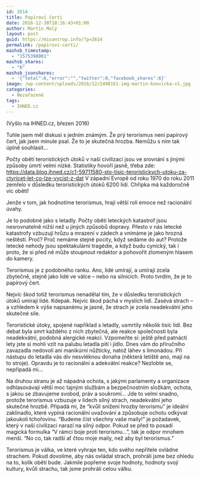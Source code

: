 ```yaml
---
id: 2614
title: Papíroví čerti
date: 2016-12-30T18:16:43+01:00
author: Martin Malý
layout: post
guid: https://misantrop.info/?p=2614
permalink: /papirovi-certi/
mashsb_timestamp:
  - "1575398001"
mashsb_shares:
  - "6"
mashsb_jsonshares:
  - '{"total":6,"error":"","twitter":0,"facebook_shares":6}'
image: /wp-content/uploads/2016/12/2498161-img-martin-konvicka-v1.jpg
categories:
  - Nezařazené
tags:
  - IHNED.cz
---
```

(Vyšlo na IHNED.cz, březen 2016)

<span style="font-weight: 400;">Tuhle jsem měl diskusi s jedním známým. Že prý terorismus není papírový čert, jak jsem minule psal. Že to je skutečná hrozba. Nemůžu s ním tak úplně souhlasit…</span>

<span style="font-weight: 400;">Počty obětí teroristických útoků v naší civilizaci jsou ve srovnání s jinými způsoby úmrtí velmi nízké. Statistiky hovoří jasně, třeba zde: </span>[<span style="font-weight: 400;">https://data.blog.ihned.cz/c1-59711580-sto-tisic-teroristickych-utoku-za-ctyricet-let-co-lze-vycist-z-dat</span>](https://data.blog.ihned.cz/c1-59711580-sto-tisic-teroristickych-utoku-za-ctyricet-let-co-lze-vycist-z-dat) <span style="font-weight: 400;">V západní Evropě od roku 1970 do roku 2011 zemřelo v důsledku teroristických útoků 6200 lidí. Chřipka má každoročně víc obětí!</span>

<span style="font-weight: 400;">Jenže v tom, jak hodnotíme terorismus, hrají větší roli emoce než racionální úvahy.</span>

<span style="font-weight: 400;">Je to podobné jako s letadly. Počty obětí leteckých katastrof jsou nesrovnatelně nižší než u jiných způsobů dopravy. Přesto v nás letecké katastrofy vzbuzují hrůzu a mrazení v zádech a vnímáme je jako hrozná neštěstí. Proč? Proč nemáme stejné pocity, když sedáme do aut? Protože letecké nehody jsou spektakulární tragédie, a když budu cynický, tak i proto, že si před ně může stoupnout redaktor a pohovořit zlomeným hlasem do kamery.</span>

<span style="font-weight: 400;">Terorismus je z podobného ranku. Ano, lidé umírají, a umírají zcela zbytečně, stejně jako lidé ve válce &#8211; nebo na silnicích. Proto tvrdím, že je to papírový čert.</span>

<span style="font-weight: 400;">Nejvíc škod totiž terorismus nenadělal tím, že v důsledku teroristických útoků umírají lidé. Kdepak. Nejvíc škod páchá v myslích lidí. Zasévá strach &#8211; a vzhledem k výše napsanému je jasné, že strach je zcela neadekvátní jeho skutečné síle.</span>

<span style="font-weight: 400;">Teroristické útoky, spojené například s letadly, usmrtily několik tisíc lidí. Bez debat byla smrt každého z nich zbytečná, ale reakce společnosti byla neadekvátní, podobná alergické reakci. Vzpomeňte si: ještě před patnácti lety jste si mohli vzít na palubu letadla pití i jídlo. Dnes vám do příručního zavazadla nedovolí ani manikúrní nůžticky, natož láhev s limonádou. Při nástupu do letadla vás div nesvléknou donaha (některá letiště ano, mají na to stroje). Opravdu je to racionální a adekvátní reakce? Nezlobte se, nepřipadá mi…</span>

<span style="font-weight: 400;">Na druhou stranu je až nápadná ochota, s jakými parlamenty a organizace odhlasovávají větší moc tajným službám a bezpečnostním složkám, ochota, s jakou se zbavujeme svobod, práv a soukromí… Jde to velmi snadno, protože terorismus vzbuzuje v lidech silný strach, neadekvátní jeho skutečné hrozbě. Připadá mi, že “kvůli snížení hrozby terorismu” je ideální zaklínadlo, které vypíná racionální uvažování a způsobuje ochotu odkývat jakoukoli tchořovinu. “Budeme číst všechny vaše maily!” je požadavek, který v naší civilizaci narazí na silný odpor. Pokud se před to posadí magická formulka “V rámci boje proti terorismu…”, tak je odpor mnohem menší. “No co, tak radši ať čtou moje maily, než aby byl terorismus.”</span>

<span style="font-weight: 400;">Terorismus je válka, ve které vyhraje ten, kdo svého nepřítele ovládne strachem. Pokud dovolíme, aby nás ovládal strach, prohráli jsme bez ohledu na to, kolik obětí bude. Jakmile popřeme svoje hodnoty, hodnoty svojí kultury, kvůli strachu, tak jsme prohráli celou válku.</span>
